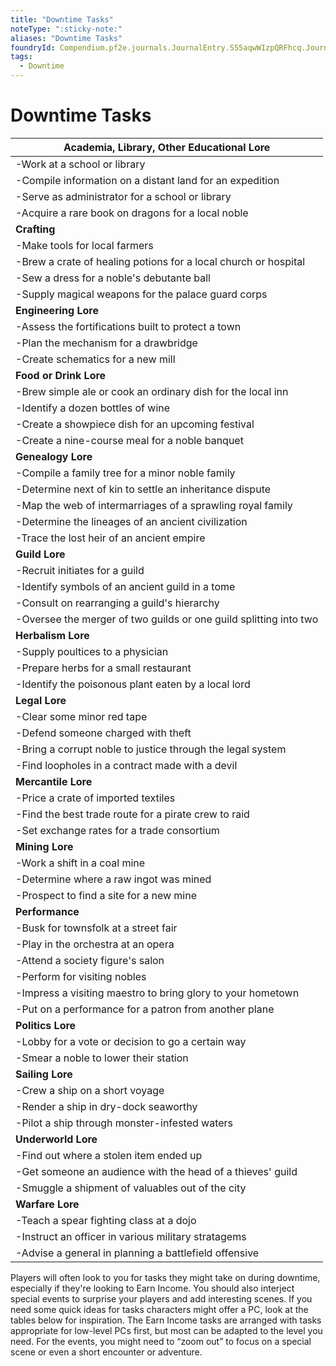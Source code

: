 ```yaml
---
title: "Downtime Tasks"
noteType: ":sticky-note:"
aliases: "Downtime Tasks"
foundryId: Compendium.pf2e.journals.JournalEntry.S55aqwWIzpQRFhcq.JournalEntryPage.SpWLU1ixQRT6rkUP
tags:
  - Downtime
---
```


# Downtime Tasks
| **Academia, Library, Other Educational Lore** |
| --- |
| \-Work at a school or library |
| \-Compile information on a distant land for an expedition |
| \-Serve as administrator for a school or library |
| \-Acquire a rare book on dragons for a local noble |
| **Crafting** |
| \-Make tools for local farmers |
| \-Brew a crate of healing potions for a local church or hospital |
| \-Sew a dress for a noble's debutante ball |
| \-Supply magical weapons for the palace guard corps |
| **Engineering Lore** |
| \-Assess the fortifications built to protect a town |
| \-Plan the mechanism for a drawbridge |
| \-Create schematics for a new mill |
| **Food or Drink Lore** |
| \-Brew simple ale or cook an ordinary dish for the local inn |
| \-Identify a dozen bottles of wine |
| \-Create a showpiece dish for an upcoming festival |
| \-Create a nine-course meal for a noble banquet |
| **Genealogy Lore** |
| \-Compile a family tree for a minor noble family |
| \-Determine next of kin to settle an inheritance dispute |
| \-Map the web of intermarriages of a sprawling royal family |
| \-Determine the lineages of an ancient civilization |
| \-Trace the lost heir of an ancient empire |
| **Guild Lore** |
| \-Recruit initiates for a guild |
| \-Identify symbols of an ancient guild in a tome |
| \-Consult on rearranging a guild's hierarchy |
| \-Oversee the merger of two guilds or one guild splitting into two |
| **Herbalism Lore** |
| \-Supply poultices to a physician |
| \-Prepare herbs for a small restaurant |
| \-Identify the poisonous plant eaten by a local lord |
| **Legal Lore** |
| \-Clear some minor red tape |
| \-Defend someone charged with theft |
| \-Bring a corrupt noble to justice through the legal system |
| \-Find loopholes in a contract made with a devil |
| **Mercantile Lore** |
| \-Price a crate of imported textiles |
| \-Find the best trade route for a pirate crew to raid |
| \-Set exchange rates for a trade consortium |
| **Mining Lore** |
| \-Work a shift in a coal mine |
| \-Determine where a raw ingot was mined |
| \-Prospect to find a site for a new mine |
| **Performance** |
| \-Busk for townsfolk at a street fair |
| \-Play in the orchestra at an opera |
| \-Attend a society figure's salon |
| \-Perform for visiting nobles |
| \-Impress a visiting maestro to bring glory to your hometown |
| \-Put on a performance for a patron from another plane |
| **Politics Lore** |
| \-Lobby for a vote or decision to go a certain way |
| \-Smear a noble to lower their station |
| **Sailing Lore** |
| \-Crew a ship on a short voyage |
| \-Render a ship in dry-dock seaworthy |
| \-Pilot a ship through monster-infested waters |
| **Underworld Lore** |
| \-Find out where a stolen item ended up |
| \-Get someone an audience with the head of a thieves' guild |
| \-Smuggle a shipment of valuables out of the city |
| **Warfare Lore** |
| \-Teach a spear fighting class at a dojo |
| \-Instruct an officer in various military stratagems |
| \-Advise a general in planning a battlefield offensive |

Players will often look to you for tasks they might take on during downtime, especially if they're looking to Earn Income. You should also interject special events to surprise your players and add interesting scenes. If you need some quick ideas for tasks characters might offer a PC, look at the tables below for inspiration. The Earn Income tasks are arranged with tasks appropriate for low-level PCs first, but most can be adapted to the level you need. For the events, you might need to “zoom out” to focus on a special scene or even a short encounter or adventure.